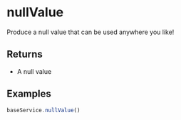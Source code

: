 # nullValue

Produce a null value that can be used anywhere you like!

## Returns

* A null value

## Examples

```javascript
baseService.nullValue()
```

